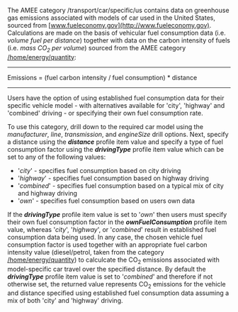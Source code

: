 The AMEE category /transport/car/specific/us contains data on greenhouse
gas emissions associated with models of car used in the United States,
sourced from [www.fueleconomy.gov](http://www.fueleconomy.gov).
Calculations are made on the basis of vehicular fuel consumption data
(i.e. *volume fuel per distance*) together with data on the carbon
intensity of fuels (i.e. *mass CO<sub>2</sub> per volume*) sourced from the
AMEE category [/home/energy/quantity](Energy_by_Quantity):

-----

Emissions = (fuel carbon intensity / fuel consumption) \* distance

-----

Users have the option of using established fuel consumption data for
their specific vehicle model - with alternatives available for 'city',
'highway' and 'combined' driving - or specifying their own fuel
consumption rate.

To use this category, drill down to the required car model using the
*manufacturer*, *line*, *transmission*, and *engineSize* drill options.
Next, specify a distance using the ***distance*** profile item value and
specify a type of fuel consumption factor using the ***drivingType***
profile item value which can be set to any of the following values:

  - '*city*' - specifies fuel consumption based on city driving
  - '*highway*' - specifies fuel consumption based on highway driving
  - '*combined*' - specifies fuel consumption based on a typical mix of
    city and highway driving
  - '*own*' - specifies fuel consumption based on users own data

If the ***drivingType*** profile item value is set to '*own*' then users
must specify their own fuel consumption factor in the
***ownFuelConsumption*** profile item value, whereas '*city*',
'*highway*', or '*combined*' result in established fuel consumption data
being used. In any case, the chosen vehicle fuel consumption factor is
used together with an appropriate fuel carbon intensity value
(diesel/petrol, taken from the category
[/home/energy/quantity](Energy_by_Quantity)) to calculcate the CO<sub>2</sub>
emissions associated with model-specific car travel over the specified
distance. By default the ***drivingType*** profile item value is set to
'*combined*' and therefore if not otherwise set, the returned value
represents CO<sub>2</sub> emissions for the vehicle and distance specified
using established fuel consumption data assuming a mix of both 'city'
and 'highway' driving.
